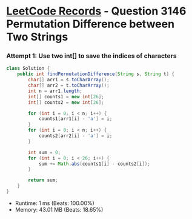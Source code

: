 # [LeetCode Records](../../README.md) - Question 3146 Permutation Difference between Two Strings

### Attempt 1: Use two int[] to save the indices of characters
```java
class Solution {
    public int findPermutationDifference(String s, String t) {
        char[] arr1 = s.toCharArray();
        char[] arr2 = t.toCharArray();
        int n = arr1.length;
        int[] counts1 = new int[26];
        int[] counts2 = new int[26];

        for (int i = 0; i < n; i++) {
            counts1[arr1[i] - 'a'] = i;
        }
        for (int i = 0; i < n; i++) {
            counts2[arr2[i] - 'a'] = i;
        }

        int sum = 0;
        for (int i = 0; i < 26; i++) {
            sum += Math.abs(counts1[i] - counts2[i]);
        }

        return sum;
    }
}
```
- Runtime: 1 ms (Beats: 100.00%)
- Memory: 43.01 MB (Beats: 18.65%)

<br>
